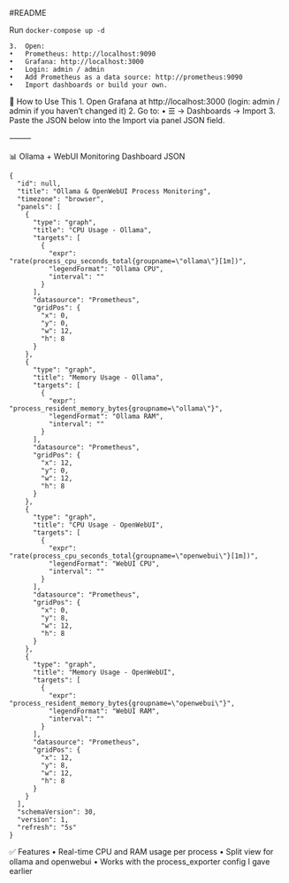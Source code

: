 #README

Run `docker-compose up -d`

	3.	Open:
	•	Prometheus: http://localhost:9090
	•	Grafana: http://localhost:3000
	•	Login: admin / admin
	•	Add Prometheus as a data source: http://prometheus:9090
	•	Import dashboards or build your own.
🧩 How to Use This
	1.	Open Grafana at http://localhost:3000
(login: admin / admin if you haven’t changed it)
	2.	Go to:
	•	☰ → Dashboards → Import
	3.	Paste the JSON below into the Import via panel JSON field.

⸻

📊 Ollama + WebUI Monitoring Dashboard JSON
```
{
  "id": null,
  "title": "Ollama & OpenWebUI Process Monitoring",
  "timezone": "browser",
  "panels": [
    {
      "type": "graph",
      "title": "CPU Usage - Ollama",
      "targets": [
        {
          "expr": "rate(process_cpu_seconds_total{groupname=\"ollama\"}[1m])",
          "legendFormat": "Ollama CPU",
          "interval": ""
        }
      ],
      "datasource": "Prometheus",
      "gridPos": {
        "x": 0,
        "y": 0,
        "w": 12,
        "h": 8
      }
    },
    {
      "type": "graph",
      "title": "Memory Usage - Ollama",
      "targets": [
        {
          "expr": "process_resident_memory_bytes{groupname=\"ollama\"}",
          "legendFormat": "Ollama RAM",
          "interval": ""
        }
      ],
      "datasource": "Prometheus",
      "gridPos": {
        "x": 12,
        "y": 0,
        "w": 12,
        "h": 8
      }
    },
    {
      "type": "graph",
      "title": "CPU Usage - OpenWebUI",
      "targets": [
        {
          "expr": "rate(process_cpu_seconds_total{groupname=\"openwebui\"}[1m])",
          "legendFormat": "WebUI CPU",
          "interval": ""
        }
      ],
      "datasource": "Prometheus",
      "gridPos": {
        "x": 0,
        "y": 8,
        "w": 12,
        "h": 8
      }
    },
    {
      "type": "graph",
      "title": "Memory Usage - OpenWebUI",
      "targets": [
        {
          "expr": "process_resident_memory_bytes{groupname=\"openwebui\"}",
          "legendFormat": "WebUI RAM",
          "interval": ""
        }
      ],
      "datasource": "Prometheus",
      "gridPos": {
        "x": 12,
        "y": 8,
        "w": 12,
        "h": 8
      }
    }
  ],
  "schemaVersion": 30,
  "version": 1,
  "refresh": "5s"
}
```

✅ Features
	•	Real-time CPU and RAM usage per process
	•	Split view for ollama and openwebui
	•	Works with the process_exporter config I gave earlier

	